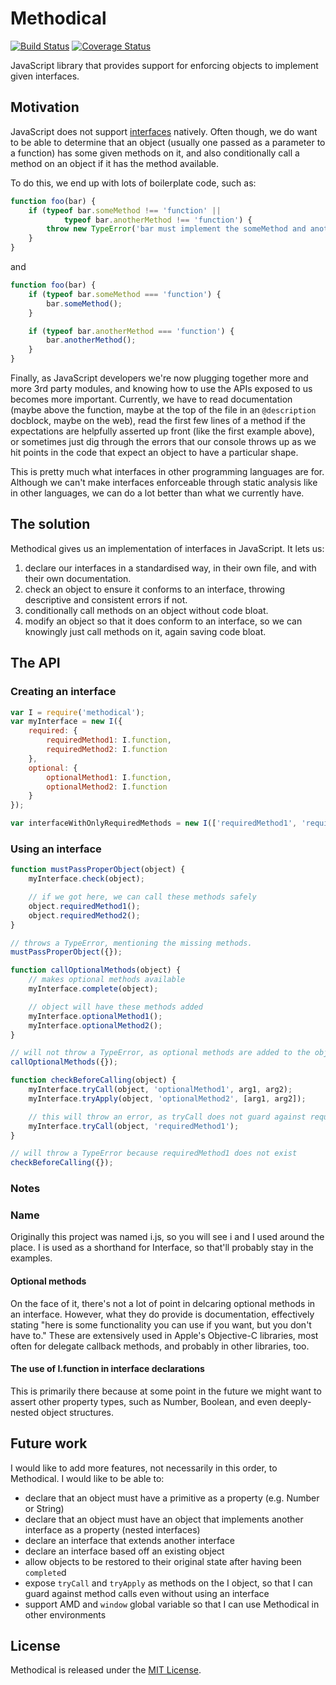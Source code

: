 Methodical
=====
[![Build Status](https://travis-ci.org/tomhicks/methodical.png?branch=master)](https://travis-ci.org/tomhicks/methodical) [![Coverage Status](https://coveralls.io/repos/tomhicks/methodical/badge.png?branch=master)](https://coveralls.io/r/tomhicks/methodical?branch=master)

JavaScript library that provides support for enforcing objects to implement given interfaces.

## Motivation

JavaScript does not support <a href="http://en.wikipedia.org/wiki/Interface_(computing)">interfaces</a> natively. Often though, we do want to be able to determine that an object (usually one passed as a parameter to a function) has some given methods on it, and also conditionally call a method on an object if it has the method available.

To do this, we end up with lots of boilerplate code, such as:

```javascript
function foo(bar) {
    if (typeof bar.someMethod !== 'function' ||
            typeof bar.anotherMethod !== 'function') {
        throw new TypeError('bar must implement the someMethod and anotherMethod methods.');
    }
}
```

and

```javascript
function foo(bar) {
    if (typeof bar.someMethod === 'function') {
        bar.someMethod();
    }

    if (typeof bar.anotherMethod === 'function') {
        bar.anotherMethod();
    }
}
```

Finally, as JavaScript developers we're now plugging together more and more 3rd party modules, and knowing how to use the APIs exposed to us becomes more important. Currently, we have to read documentation (maybe above the function, maybe at the top of the file in an ```@description``` docblock, maybe on the web), read the first few lines of a method if the expectations are helpfully asserted up front (like the first example above), or sometimes just dig through the errors that our console throws up as we hit points in the code that expect an object to have a particular shape.

This is pretty much what interfaces in other programming languages are for. Although we can't make interfaces enforceable through static analysis like in other languages, we can do a lot better than what we currently have.

## The solution

Methodical gives us an implementation of interfaces in JavaScript. It lets us:

1. declare our interfaces in a standardised way, in their own file, and with their own documentation.
2. check an object to ensure it conforms to an interface, throwing descriptive and consistent errors if not.
3. conditionally call methods on an object without code bloat.
4. modify an object so that it does conform to an interface, so we can knowingly just call methods on it, again saving code bloat.

## The API

### Creating an interface

```javascript
var I = require('methodical');
var myInterface = new I({
    required: {
        requiredMethod1: I.function,
        requiredMethod2: I.function
    },
    optional: {
        optionalMethod1: I.function,
        optionalMethod2: I.function
    }
});

var interfaceWithOnlyRequiredMethods = new I(['requiredMethod1', 'requiredMethod2']);
```

### Using an interface

```javascript    
function mustPassProperObject(object) {
    myInterface.check(object);

    // if we got here, we can call these methods safely
    object.requiredMethod1();
    object.requiredMethod2();
}

// throws a TypeError, mentioning the missing methods.
mustPassProperObject({});

function callOptionalMethods(object) {
    // makes optional methods available
    myInterface.complete(object);

    // object will have these methods added
    myInterface.optionalMethod1();
    myInterface.optionalMethod2();
}

// will not throw a TypeError, as optional methods are added to the object
callOptionalMethods({});

function checkBeforeCalling(object) {
    myInterface.tryCall(object, 'optionalMethod1', arg1, arg2);
    myInterface.tryApply(object, 'optionalMethod2', [arg1, arg2]);

    // this will throw an error, as tryCall does not guard against required method calls
    myInterface.tryCall(object, 'requiredMethod1');
}

// will throw a TypeError because requiredMethod1 does not exist
checkBeforeCalling({});
```

### Notes

### Name

Originally this project was named i.js, so you will see i and I used around the place. I is used as a shorthand for Interface, so that'll probably stay in the examples.

#### Optional methods

On the face of it, there's not a lot of point in delcaring optional methods in an interface. However, what they do provide is documentation, effectively stating "here is some functionality you can use if you want, but you don't have to." These are extensively used in Apple's Objective-C libraries, most often for delegate callback methods, and probably in other libraries, too.

#### The use of I.function in interface declarations

This is primarily there because at some point in the future we might want to assert other property types, such as Number, Boolean, and even deeply-nested object structures.

## Future work

I would like to add more features, not necessarily in this order, to Methodical. I would like to be able to:

- declare that an object must have a primitive as a property (e.g. Number or String)
- declare that an object must have an object that implements another interface as a property (nested interfaces)
- declare an interface that extends another interface
- declare an interface based off an existing object
- allow objects to be restored to their original state after having been ```complete```d
- expose ```tryCall``` and ```tryApply``` as methods on the I object, so that I can guard against method calls even without using an interface
- support AMD and ```window``` global variable so that I can use Methodical in other environments

## License

Methodical is released under the [MIT License](http://www.opensource.org/licenses/MIT).